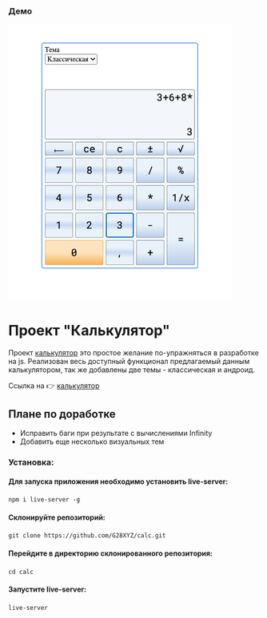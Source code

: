 ### Демо

<img src="https://github.com/G28XYZ/G28XYZ/blob/main/images/%D0%A1%D0%BD%D0%B8%D0%BC%D0%BE%D0%BA%20%D1%8D%D0%BA%D1%80%D0%B0%D0%BD%D0%B0%202022-02-14%20%D0%B2%2022.52.07.png" alt="Калькулятор">

# Проект "Калькулятор"

Проект [калькулятор](https://g28xyz.github.io/calc/) это простое желание по-упражняться в разработке на js. Реализован весь доступный функционал предлагаемый данным калькулятором, так же добавлены две темы - классическая и андроид.

Ссылка на 👉 [калькулятор](https://g28xyz.github.io/calc/)

## Плане по доработке

<ul>
  <li>Исправить баги при результате с вычислениями Infinity</li>
  <li> Добавить еще несколько визуальных тем</li>
</ul>


### Установка:

#### Для запуска приложения необходимо установить live-server:
`npm i live-server -g`

#### Склонируйте репозиторий:
`git clone https://github.com/G28XYZ/calc.git`

#### Перейдите в директорию склонированного репозитория:
`cd calc`

#### Запустите live-server:
`live-server`
